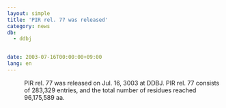 ```yaml
---
layout: simple
title: 'PIR rel. 77 was released'
category: news
db:
  - ddbj


date: 2003-07-16T00:00:00+09:00
lang: en
---
```


<dd>PIR rel. 77 was released on Jul. 16, 3003 at DDBJ. PIR rel. 77 consists of 283,329 entries, and the total number of residues reached 96,175,589 aa.</dd>
